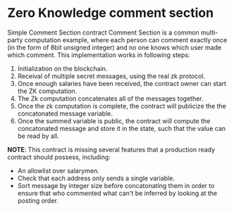 # Zero Knowledge comment section

Simple Comment Section contract
Comment Section is a common multi-party computation example, where each person can comment exactly once (in the form of 8bit unsigned integer) and no one knows which user made which comment.
This implementation works in following steps:
1. Initialization on the blockchain.
2. Receival of multiple secret messages, using the real zk protocol.
3. Once enough salaries have been received, the contract owner can start the ZK computation.
4. The Zk computation concatenates all of the messages together.
5. Once the zk computation is complete, the contract will publicize the the concatonated message variable.
6. Once the summed variable is public, the contract will compute the concatonated message and store it in
   the state, such that the value can be read by all.

**NOTE**: This contract is missing several features that a production ready contract should
possess, including:
- An allowlist over salarymen.
- Check that each address only sends a single variable.
- Sort message by integer size before concatonating them in order to ensure that who commented what can't be inferred by looking at the posting order.
